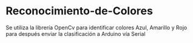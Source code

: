 # Reconocimiento-de-Colores
Se utiliza la librería OpenCv para identificar colores Azul, Amarillo y Rojo para después enviar la clasificación a Arduino vía Serial 
